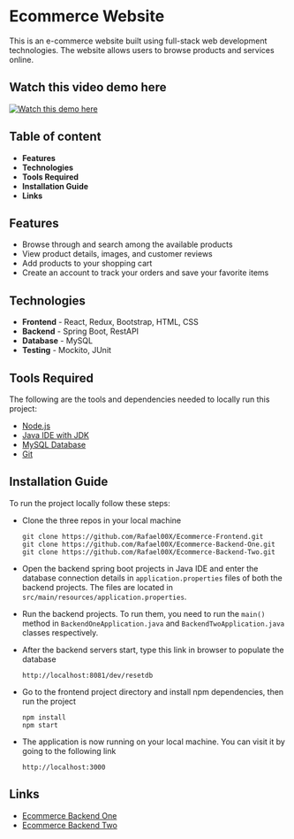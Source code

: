 
# Ecommerce Website

This is an e-commerce website built using full-stack web development technologies. The website allows users to browse products and services online.

## Watch this video demo here
[![Watch this demo here](https://img.youtube.com/vi/r7Tiu2uz9KU/0.jpg)](https://www.youtube.com/watch?v=r7Tiu2uz9KU)

## Table of content

* **Features**
* **Technologies**
* **Tools Required**
* **Installation Guide**
* **Links**
## Features

* Browse through and search among the available products
* View product details, images, and customer reviews
* Add products to your shopping cart
* Create an account to track your orders and save your favorite items
## Technologies

* **Frontend** - React, Redux, Bootstrap, HTML, CSS
* **Backend** - Spring Boot, RestAPI
* **Database** - MySQL
* **Testing** - Mockito, JUnit
## Tools Required

The following are the tools and dependencies needed to locally run this project:

* [Node.js](https://nodejs.org/en/)
* [Java IDE with JDK](https://www.jetbrains.com/idea/download/)
* [MySQL Database](https://dev.mysql.com/downloads/mysql/)
* [Git](https://git-scm.com/downloads/)
## Installation Guide

To run the project locally follow these steps:

* Clone the three repos in your local machine
    ```
    git clone https://github.com/Rafael00X/Ecommerce-Frontend.git
    git clone https://github.com/Rafael00X/Ecommerce-Backend-One.git
    git clone https://github.com/Rafael00X/Ecommerce-Backend-Two.git
    ```

* Open the backend spring boot projects in Java IDE and enter the database connection details in `application.properties` files of both the backend projects. The files are located in `src/main/resources/application.properties`.

* Run the backend projects. To run them, you need to run the `main()` method in `BackendOneApplication.java` and `BackendTwoApplication.java` classes respectively.

* After the backend servers start, type this link in browser to populate the database
    ```
    http://localhost:8081/dev/resetdb
    ```

* Go to the frontend project directory and install npm dependencies, then run the project
    ```
    npm install
    npm start
    ```

* The application is now running on your local machine. You can visit it by going to the following link
    ```
    http://localhost:3000
    ```

## Links

* [Ecommerce Backend One](https://github.com/Rafael00X/Ecommerce-Backend-One.git)
* [Ecommerce Backend Two](https://github.com/Rafael00X/Ecommerce-Backend-Two.git)
